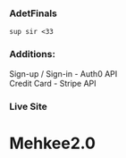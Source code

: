 
### AdetFinals <br>
    
    sup sir <33
    
### Additions: <br>
Sign-up / Sign-in - Auth0 API <br>
Credit Card - Stripe API <br>

### Live Site

# Mehkee2.0
